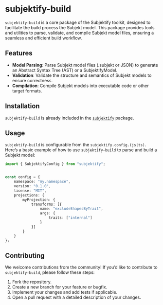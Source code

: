 # subjektify-build

`subjektify-build` is a core package of the Subjektify toolkit, designed to facilitate the build process the Subjekt model. This package provides tools and utilities to parse, validate, and compile Subjekt model files, ensuring a seamless and efficient build workflow.

## Features

- **Model Parsing**: Parse Subjekt model files (.subjekt or JSON) to generate an Abstract Syntax Tree (AST) or a SubjektifyModel.
- **Validation**: Validate the structure and semantics of Subjekt models to ensure correctness.
- **Compilation**: Compile Subjekt models into executable code or other target formats.

## Installation

`subjektify-build` is already included in the [`subjektify`](https://www.npmjs.com/package/subjektify) package.

## Usage

`subjektify-build` is configurable from the `subjektify.config.(js|ts)`. Here’s a basic example of how to use `subjektify-build` to parse and build a Subjekt model:

```typescript
import { SubjektifyConfig } from "subjektify";


const config = {
    namespace: "my.namespace",
    version: "0.1.0",
    license: "MIT",
    projections: {
        myProjection: {
            transforms: [{
                name: "excludeShapesByTrait",
                args: {
                    traits: ["internal"]
                }
            }]
        }
    }
};
```

## Contributing

We welcome contributions from the community! If you’d like to contribute to `subjektify-build`, please follow these steps:

1. Fork the repository.
2. Create a new branch for your feature or bugfix.
3. Implement your changes and add tests if applicable.
4. Open a pull request with a detailed description of your changes.
